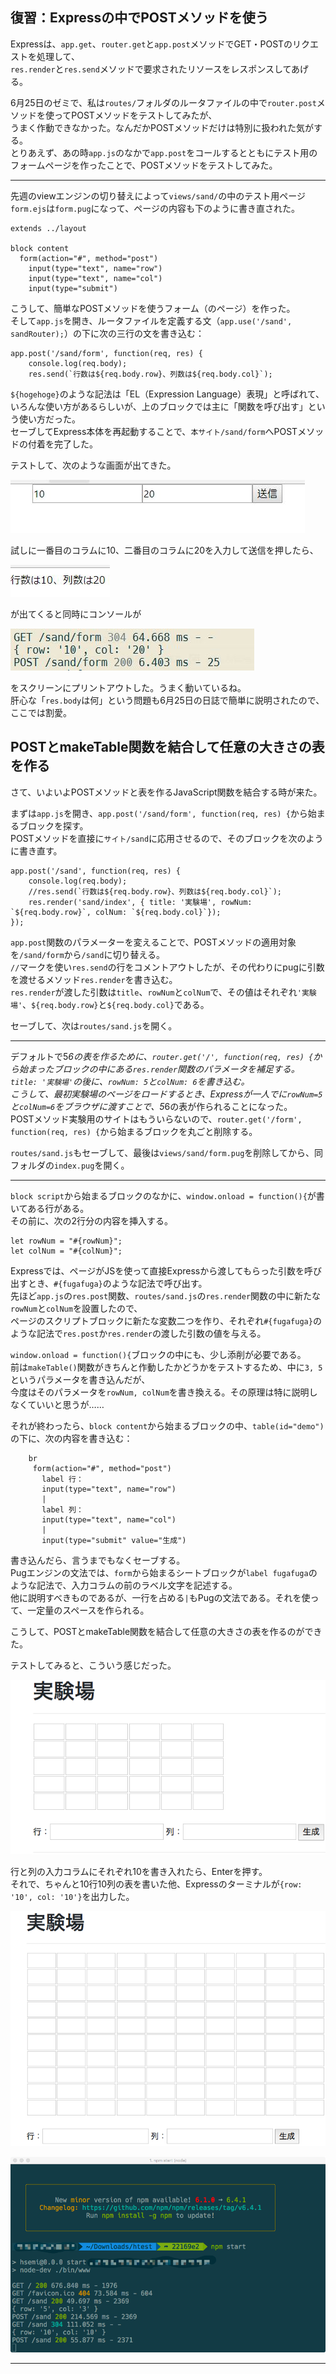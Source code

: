 ## 復習：Expressの中でPOSTメソッドを使う

Expressは、`app.get`、`router.get`と`app.post`メソッドでGET・POSTのリクエストを処理して、  
`res.render`と`res.send`メソッドで要求されたリソースをレスポンスしてあげる。

6月25日のゼミで、私は`routes/`フォルダのルータファイルの中で`router.post`メソッドを使ってPOSTメソッドをテストしてみたが、  
うまく作動できなかった。なんだかPOSTメソッドだけは特別に扱われた気がする。  
とりあえず、あの時`app.js`のなかで`app.post`をコールするとともにテスト用のフォームページを作ったことで、POSTメソッドをテストしてみた。

***

先週のviewエンジンの切り替えによって`views/sand/`の中のテスト用ページ`form.ejs`は`form.pug`になって、ページの内容も下のように書き直された。

```
extends ../layout

block content
  form(action="#", method="post")
    input(type="text", name="row")
    input(type="text", name="col")
    input(type="submit")
```

こうして、簡単なPOSTメソッドを使うフォーム（のページ）を作った。  
そして`app.js`を開き、ルータファイルを定義する文（`app.use('/sand', sandRouter);`）の下に次の三行の文を書き込む：

```
app.post('/sand/form', function(req, res) {
    console.log(req.body);
    res.send(`行数は${req.body.row}、列数は${req.body.col}`);
```

`${hogehoge}`のような記法は「EL（Expression Language）表現」と呼ばれて、いろんな使い方があるらしいが、上のブロックでは主に「関数を呼び出す」という使い方だった。  
セーブしてExpress本体を再起動することで、`本サイト/sand/form`へPOSTメソッドの付着を完了した。

テストして、次のような画面が出てきた。

![180709-1.jpg][1]

試しに一番目のコラムに10、二番目のコラムに20を入力して送信を押したら、

![180709-2.jpg][2]

が出てくると同時にコンソールが

![180709-3.jpg][3]

をスクリーンにプリントアウトした。うまく動いているね。  
肝心な「`res.body`は何」という問題も6月25日の日誌で簡単に説明されたので、ここでは割愛。

## POSTとmakeTable関数を結合して任意の大きさの表を作る

さて、いよいよPOSTメソッドと表を作るJavaScript関数を結合する時が来た。

まずは`app.js`を開き、`app.post('/sand/form', function(req, res) {`から始まるブロックを探す。  
POSTメソッドを直接に`サイト/sand`に応用させるので、そのブロックを次のように書き直す。

```
app.post('/sand', function(req, res) {
    console.log(req.body);
    //res.send(`行数は${req.body.row}、列数は${req.body.col}`);
    res.render('sand/index', { title: '実験場', rowNum: `${req.body.row}`, colNum: `${req.body.col}`});
});
```

`app.post`関数のパラメーターを変えることで、POSTメソッドの適用対象を`/sand/form`から`/sand`に切り替える。  
`//`マークを使い`res.send`の行をコメントアウトしたが、その代わりにpugに引数を渡せるメソッド`res.render`を書き込む。  
`res.render`が渡した引数は`title`、`rowNum`と`colNum`で、その値はそれぞれ`'実験場'`、`${req.body.row}`と`${req.body.col}`である。

セーブして、次は`routes/sand.js`を開く。

***

デフォルトで5*6の表を作るために、`router.get('/', function(req, res) {`から始まったブロックの中にある`res.render`関数のパラメータを補足する。  
`title: '実験場'`の後に、`rowNum: 5`と`colNum: 6`を書き込む。  
こうして、最初実験場のページをロードするとき、Expressが一人でに`rowNum=5`と`colNum=6`をブラウザに渡すことで、5*6の表が作られることになった。  
POSTメソッド実験用のサイトはもういらないので、`router.get('/form', function(req, res) {`から始まるブロックを丸ごと削除する。

`routes/sand.js`もセーブして、最後は`views/sand/form.pug`を削除してから、同フォルダの`index.pug`を開く。

***

`block script`から始まるブロックのなかに、`window.onload = function(){`が書いてある行がある。  
その前に、次の2行分の内容を挿入する。

```
let rowNum = "#{rowNum}";
let colNum = "#{colNum}";
```

Expressでは、ページがJSを使って直接Expressから渡してもらった引数を呼び出すとき、`#{fugafuga}`のような記法で呼び出す。  
先ほど`app.js`の`res.post`関数、`routes/sand.js`の`res.render`関数の中に新たな`rowNum`と`colNum`を設置したので、  
ページのスクリプトブロックに新たな変数二つを作り、それぞれ`#{fugafuga}`のような記法で`res.post`か`res.render`の渡した引数の値を与える。

`window.onload = function(){`ブロックの中にも、少し添削が必要である。  
前は`makeTable()`関数がきちんと作動したかどうかをテストするため、中に`3, 5`というパラメータを書き込んだが、  
今度はそのパラメータを`rowNum, colNum`を書き換える。その原理は特に説明しなくていいと思うが……

それが終わったら、`block content`から始まるブロックの中、`table(id="demo")`の下に、次の内容を書き込む：

```
    br
     form(action="#", method="post")
       label 行：
       input(type="text", name="row")
       | 
       label 列：
       input(type="text", name="col")
       | 
       input(type="submit" value="生成")
```

書き込んだら、言うまでもなくセーブする。  
Pugエンジンの文法では、`form`から始まるシートブロックが`label fugafuga`のような記法で、入力コラムの前のラベル文字を記述する。  
他に説明すべきものであるが、一行を占める`|`もPugの文法である。それを使って、一定量のスペースを作られる。

こうして、POSTとmakeTable関数を結合して任意の大きさの表を作るのができた。

テストしてみると、こういう感じだった。

![180709-4.png][4]

行と列の入力コラムにそれぞれ10を書き入れたら、Enterを押す。  
それで、ちゃんと10行10列の表を書いた他、Expressのターミナルが`{row: '10', col: '10'}`を出力した。

![180709-5.png][5]

![180709-6.png][6]

***


[1]: /public/images/180709-1.jpg "1"
[2]: /public/images/180709-2.jpg "2"
[3]: /public/images/180709-3.jpg "3"
[4]: /public/images/180709-4.png "4"
[5]: /public/images/180709-5.png "5"
[6]: /public/images/180709-6.png "6"

